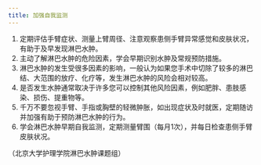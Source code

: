 ```yaml
---
title: 加强自我监测
---
```


1.	定期评估手臂症状、测量上臂周径、注意观察患侧手臂异常感觉和皮肤状况，有助于及早发现淋巴水肿。
2.	主动了解淋巴水肿的危险因素，学会早期识别水肿及常规预防措施。
3.	淋巴水肿的发生受很多因素的影响，一般认为如果您手术中切除了较多的淋巴结、大范围的放疗、化疗等，发生淋巴水肿的风险会相对较高。
4.	是否发生水肿通常取决于许多您可以控制其他风险因素，例如肥胖、患肢感染、损伤、提重物等。
5.	千万不要忽视手臂、手指或胸壁的轻微肿胀，如出现症状及时就医，定期随访并加强有助于预防淋巴水肿的行为。
6.	学会淋巴水肿早期自我监测，定期测量臂围（每月1次），并每日检查患侧手臂皮肤状况。

（北京大学护理学院淋巴水肿课题组）